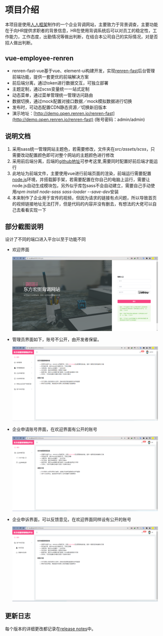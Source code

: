 # 项目介绍

本项目是使用[人人框架](https://github.com/renrenio/renren-fast-vue)制作的一个企业背调网站，主要致力于背景调查，主要功能在于向HR提供求职者的背景信息，HR在使用背调系统后可以对员工的稳定性，工作能力，工作态度，出勤情况等做出判断，在结合本公司自己的实际情况，对是否招人做出判断。

## vue-employee-renren

- renren-fast-vue基于vue、element-ui构建开发，实现[renren-fast](https://gitee.com/renrenio/renren-fast)后台管理前端功能，提供一套更优的前端解决方案
- 前后端分离，通过token进行数据交互，可独立部署
- 主题定制，通过scss变量统一一站式定制
- 动态菜单，通过菜单管理统一管理访问路由
- 数据切换，通过mock配置对接口数据／mock模拟数据进行切换
- 发布时，可动态配置CDN静态资源／切换新旧版本
- 演示地址：[http://demo.open.renren.io/renren-fast](http://demo.open.renren.io/renren-fast) (账号密码：admin/admin)


## 说明文档
1. 采用sass统一管理网站主题色，若需要修改，文件夹在*src/assets/scss*，只需要改动配置颜色即可对整个网站的主题颜色进行修改
2. 采用前后端分离，后端的[github地址](https://github.com/Yproud/work-of-recruitment)可参考这里,需要同时配置好前后端才能运行
3. 此地址为前端文件，主要使用vue进行前端页面的渲染，前端运行需要配置[node.js](https://nodejs.org/en/)环境，并搭载脚手架，若需要配置在你自己的电脑上运行，需要让node.js自动生成模块包，另外似乎库包sass不会自动建立，需要自己手动使用*npm install node-sass sass-loader --save-dev*安装
4. 本来制作了企业用于宣传的视频，但因为请求的链接有点问题，所以导致首页的视频链接地址无法打开，但是代码的内容并没有删去，有想法的大佬可以自己去看看实现一下

## 部分截图说明

设计了不同的端口进入平台以至于功能不同

- 欢迎界面

  ![img](https://github.com/Yproud/vue-employee-renren/blob/main/screen-shot/photo1.png)

- 管理员界面如下，账号不公开，由开发者保留。

  ![img](https://github.com/Yproud/vue-employee-renren/blob/main/screen-shot/photo2.png)

- 企业申请账号界面，在欢迎界面有公开的账号

  ![img](https://github.com/Yproud/vue-employee-renren/blob/main/screen-shot/photo3.png)

- 企业申诉界面，可以反馈意见，在欢迎界面同样设有公开的账号

  ![img](https://github.com/Yproud/vue-employee-renren/blob/main/screen-shot/photo4.png)

## 更新日志

每个版本的详细更改都记录在[release notes](https://github.com/renrenio/renren-fast-vue/releases)中。
